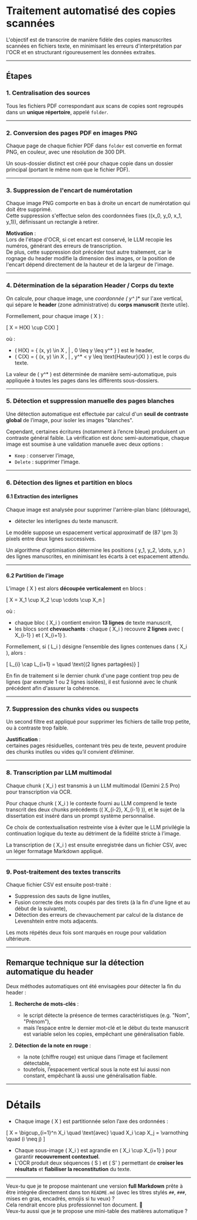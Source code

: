 # Traitement automatisé des copies scannées

L'objectif est de transcrire de manière fidèle des copies manuscrites scannées en fichiers texte, en minimisant les erreurs d'interprétation par l'OCR et en structurant rigoureusement les données extraites.

---

## Étapes


### 1. Centralisation des sources

Tous les fichiers PDF correspondant aux scans de copies sont regroupés dans un **unique répertoire**, appelé `folder`.

---

### 2. Conversion des pages PDF en images PNG

Chaque page de chaque fichier PDF dans `folder` est convertie en format PNG,  en couleur,  avec une résolution de 300 DPI.

Un sous-dossier distinct est créé pour chaque copie dans un dossier principal (portant le même nom que le fichier PDF).

---

### 3. Suppression de l'encart de numérotation

Chaque image PNG comporte en bas à droite un encart de numérotation qui doit être supprimé.  
Cette suppression s'effectue selon des coordonnées fixes \((x_0, y_0, x_1, y_1)\), définissant un rectangle à retirer.

**Motivation** :  
Lors de l'étape d'OCR, si cet encart est conservé, le LLM recopie les numéros, générant des erreurs de transcription.  
De plus, cette suppression doit précéder tout autre traitement, car le rognage du header modifie la dimension des images, or la position de l'encart dépend directement de la hauteur et de la largeur de l'image.

---

### 4. Détermination de la séparation Header / Corps du texte

On calcule, pour chaque image, une **coordonnée \( y^* \)** sur l'axe vertical, qui sépare le **header** (zone administrative) du **corps manuscrit** (texte utile).

Formellement, pour chaque image \( X \) :

\[
X = H(X) \cup C(X)
\]

où :

- \( H(X) = \{ (x, y) \in X \, | \, 0 \leq y \leq y^* \} \) est le header,
- \( C(X) = \{ (x, y) \in X \, | \, y^* < y \leq \text{Hauteur}(X) \} \) est le corps du texte.

La valeur de \( y^* \) est déterminée de manière semi-automatique, puis appliquée à toutes les pages dans les différents sous-dossiers.

---

### 5. Détection et suppression manuelle des pages blanches

Une détection automatique est effectuée par calcul d'un **seuil de contraste global** de l’image, pour isoler les images "blanches".

Cependant, certaines écritures (notamment à l’encre bleue) produisent un contraste général faible. La vérification est donc semi-automatique, chaque image est soumise à une validation manuelle avec deux options :
- `Keep` : conserver l’image,
- `Delete` : supprimer l’image.

---

### 6. Détection des lignes et partition en blocs

#### 6.1 Extraction des interlignes

Chaque image est analysée pour supprimer l'arrière-plan blanc (détourage),
- détecter les interlignes du texte manuscrit.

Le modèle suppose un espacement vertical approximatif de \(87 \pm 3\) pixels entre deux lignes successives.

Un algorithme d'optimisation détermine les positions \( y_1, y_2, \dots, y_n \) des lignes manuscrites, en minimisant les écarts à cet espacement attendu.

---

#### 6.2 Partition de l’image

L’image \( X \) est alors **découpée verticalement** en blocs :

\[
X = X_1 \cup X_2 \cup \cdots \cup X_n
\]

où :

- chaque bloc \( X_i \) contient environ **13 lignes** de texte manuscrit,
- les blocs sont **chevauchants** : chaque \( X_i \) recouvre **2 lignes** avec \( X_{i-1} \) et \( X_{i+1} \).

Formellement, si \( L_i \) désigne l’ensemble des lignes contenues dans \( X_i \), alors :

\[
L_{i} \cap L_{i+1} = \quad \text{(2 lignes partagées)}
\]

En fin de traitement si le dernier chunk d'une page contient trop peu de lignes (par exemple 1 ou 2 lignes isolées), il est fusionné avec le chunk précédent afin d'assurer la cohérence.

---

### 7. Suppression des chunks vides ou suspects

Un second filtre est appliqué pour supprimer les fichiers de taille trop petite, ou à contraste trop faible.

**Justification** :  
certaines pages résiduelles, contenant très peu de texte, peuvent produire des chunks inutiles ou vides qu’il convient d’éliminer.

---

### 8. Transcription par LLM multimodal

Chaque chunk \( X_i \) est transmis à un LLM multimodal (Gemini 2.5 Pro) pour transcription via OCR.

Pour chaque chunk \( X_i \) le contexte fourni au LLM comprend le texte transcrit des deux chunks précédents (\( X_{i-2}, X_{i-1} \)), et le sujet de la dissertation est inséré dans un prompt système personnalisé.

Ce choix de contextualisation restreinte vise à éviter que le LLM privilégie la continuation logique du texte au détriment de la fidélité stricte à l’image.

La transcription de \( X_i \) est ensuite enregistrée dans un fichier CSV, avec un léger formatage Markdown appliqué.

---

### 9. Post-traitement des textes transcrits

Chaque fichier CSV est ensuite post-traité :

- Suppression des sauts de ligne inutiles,
- Fusion correcte des mots coupés par des tirets (à la fin d'une ligne et au début de la suivante),
- Détection des erreurs de chevauchement par calcul de la distance de Levenshtein entre mots adjacents.

Les mots répétés deux fois sont marqués en rouge pour validation ultérieure.

---

## Remarque technique sur la détection automatique du header

Deux méthodes automatiques ont été envisagées pour détecter la fin du header :

1. **Recherche de mots-clés** :
   - le script détecte la présence de termes caractéristiques (e.g. "Nom", "Prénom"),
   - mais l’espace entre le dernier mot-clé et le début du texte manuscrit est variable selon les copies, empêchant une généralisation fiable.

2. **Détection de la note en rouge** :
   - la note (chiffre rouge) est unique dans l’image et facilement détectable,
   - toutefois, l’espacement vertical sous la note est lui aussi non constant, empêchant là aussi une généralisation fiable.

---

# Détails

- Chaque image \( X \) est partitionnée selon l’axe des ordonnées :

\[
X = \bigcup_{i=1}^n X_i
\quad \text{avec} \quad X_i \cap X_j = \varnothing \quad (i \neq j)
\]

- Chaque sous-image \( X_i \) est agrandie en \( X_i \cup X_{i+1} \) pour garantir **recouvrement contextuel**.
- L'OCR produit deux séquences \( S \) et \( S' \) permettant de **croiser les résultats** et **fiabiliser la reconstitution** du texte.

---

Veux-tu que je te propose maintenant une version **full Markdown** prête à être intégrée directement dans ton `README.md` (avec les titres stylés `##`, `###`, mises en gras, encadrés, emojis si tu veux) ?  
Cela rendrait encore plus professionnel ton document. 🚀  
Veux-tu aussi que je te propose une mini-table des matières automatique ?
